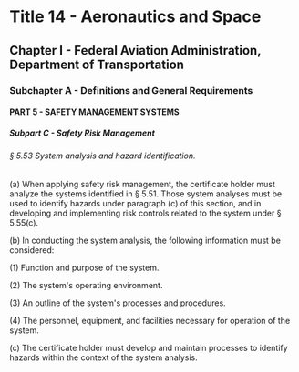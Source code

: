 
# Title 14 - Aeronautics and Space
## Chapter I - Federal Aviation Administration, Department of Transportation
### Subchapter A - Definitions and General Requirements
#### PART 5 - SAFETY MANAGEMENT SYSTEMS
##### Subpart C - Safety Risk Management
###### § 5.53 System analysis and hazard identification.

(a) When applying safety risk management, the certificate holder must analyze the systems identified in § 5.51. Those system analyses must be used to identify hazards under paragraph (c) of this section, and in developing and implementing risk controls related to the system under § 5.55(c).

(b) In conducting the system analysis, the following information must be considered:

(1) Function and purpose of the system.

(2) The system's operating environment.

(3) An outline of the system's processes and procedures.

(4) The personnel, equipment, and facilities necessary for operation of the system.

(c) The certificate holder must develop and maintain processes to identify hazards within the context of the system analysis.

